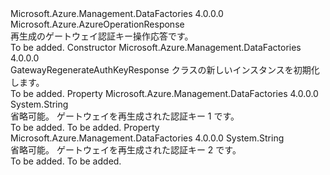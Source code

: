 <Type Name="GatewayRegenerateAuthKeyResponse" FullName="Microsoft.Azure.Management.DataFactories.Models.GatewayRegenerateAuthKeyResponse">
  <TypeSignature Language="C#" Value="public class GatewayRegenerateAuthKeyResponse : Microsoft.Azure.AzureOperationResponse" />
  <TypeSignature Language="ILAsm" Value=".class public auto ansi beforefieldinit GatewayRegenerateAuthKeyResponse extends Microsoft.Azure.AzureOperationResponse" />
  <TypeSignature Language="DocId" Value="T:Microsoft.Azure.Management.DataFactories.Models.GatewayRegenerateAuthKeyResponse" />
  <TypeSignature Language="VB.NET" Value="Public Class GatewayRegenerateAuthKeyResponse&#xA;Inherits AzureOperationResponse" />
  <TypeSignature Language="F#" Value="type GatewayRegenerateAuthKeyResponse = class&#xA;    inherit AzureOperationResponse" />
  <AssemblyInfo>
    <AssemblyName>Microsoft.Azure.Management.DataFactories</AssemblyName>
    <AssemblyVersion>4.0.0.0</AssemblyVersion>
  </AssemblyInfo>
  <Base>
    <BaseTypeName>Microsoft.Azure.AzureOperationResponse</BaseTypeName>
  </Base>
  <Interfaces />
  <Docs>
    <summary>
            再生成のゲートウェイ認証キー操作応答です。
            </summary>
    <remarks>To be added.</remarks>
  </Docs>
  <Members>
    <Member MemberName=".ctor">
      <MemberSignature Language="C#" Value="public GatewayRegenerateAuthKeyResponse ();" />
      <MemberSignature Language="ILAsm" Value=".method public hidebysig specialname rtspecialname instance void .ctor() cil managed" />
      <MemberSignature Language="DocId" Value="M:Microsoft.Azure.Management.DataFactories.Models.GatewayRegenerateAuthKeyResponse.#ctor" />
      <MemberSignature Language="VB.NET" Value="Public Sub New ()" />
      <MemberType>Constructor</MemberType>
      <AssemblyInfo>
        <AssemblyName>Microsoft.Azure.Management.DataFactories</AssemblyName>
        <AssemblyVersion>4.0.0.0</AssemblyVersion>
      </AssemblyInfo>
      <Parameters />
      <Docs>
        <summary>
            GatewayRegenerateAuthKeyResponse クラスの新しいインスタンスを初期化します。
            </summary>
        <remarks>To be added.</remarks>
      </Docs>
    </Member>
    <Member MemberName="Key1">
      <MemberSignature Language="C#" Value="public string Key1 { get; set; }" />
      <MemberSignature Language="ILAsm" Value=".property instance string Key1" />
      <MemberSignature Language="DocId" Value="P:Microsoft.Azure.Management.DataFactories.Models.GatewayRegenerateAuthKeyResponse.Key1" />
      <MemberSignature Language="VB.NET" Value="Public Property Key1 As String" />
      <MemberSignature Language="F#" Value="member this.Key1 : string with get, set" Usage="Microsoft.Azure.Management.DataFactories.Models.GatewayRegenerateAuthKeyResponse.Key1" />
      <MemberType>Property</MemberType>
      <AssemblyInfo>
        <AssemblyName>Microsoft.Azure.Management.DataFactories</AssemblyName>
        <AssemblyVersion>4.0.0.0</AssemblyVersion>
      </AssemblyInfo>
      <ReturnValue>
        <ReturnType>System.String</ReturnType>
      </ReturnValue>
      <Docs>
        <summary>
            省略可能。 ゲートウェイを再生成された認証キー 1 です。
            </summary>
        <value>To be added.</value>
        <remarks>To be added.</remarks>
      </Docs>
    </Member>
    <Member MemberName="Key2">
      <MemberSignature Language="C#" Value="public string Key2 { get; set; }" />
      <MemberSignature Language="ILAsm" Value=".property instance string Key2" />
      <MemberSignature Language="DocId" Value="P:Microsoft.Azure.Management.DataFactories.Models.GatewayRegenerateAuthKeyResponse.Key2" />
      <MemberSignature Language="VB.NET" Value="Public Property Key2 As String" />
      <MemberSignature Language="F#" Value="member this.Key2 : string with get, set" Usage="Microsoft.Azure.Management.DataFactories.Models.GatewayRegenerateAuthKeyResponse.Key2" />
      <MemberType>Property</MemberType>
      <AssemblyInfo>
        <AssemblyName>Microsoft.Azure.Management.DataFactories</AssemblyName>
        <AssemblyVersion>4.0.0.0</AssemblyVersion>
      </AssemblyInfo>
      <ReturnValue>
        <ReturnType>System.String</ReturnType>
      </ReturnValue>
      <Docs>
        <summary>
            省略可能。 ゲートウェイを再生成された認証キー 2 です。
            </summary>
        <value>To be added.</value>
        <remarks>To be added.</remarks>
      </Docs>
    </Member>
  </Members>
</Type>
